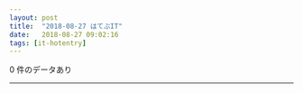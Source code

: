 ```yaml
---
layout: post
title:  "2018-08-27 はてぶIT"
date:   2018-08-27 09:02:16
tags: [it-hotentry]
---
```

0 件のデータあり

<hr>
